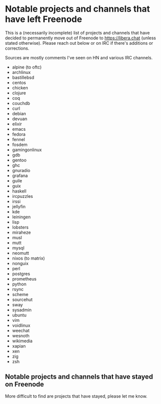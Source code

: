 # Notable projects and channels that have left Freenode

This is a (necessarily incomplete) list of projects and channels that have decided to permanently move out of Freenode to https://libera.chat (unless stated otherwise). Please reach out below or on IRC if there's additions or corrections.

Sources are mostly comments I've seen on HN and various IRC channels.

- alpine (to oftc)
- archlinux
- bastillebsd
- centos
- chicken
- clojure
- coq
- couchdb
- curl
- debian
- devuan
- elixir
- emacs
- fedora
- fennel
- fosdem
- gamingonlinux
- gdb
- gentoo
- ghc
- gnuradio
- grafana
- guile
- guix
- haskell
- ircpuzzles
- irssi
- jellyfin
- kde
- leiningen
- lisp
- lobsters
- miraheze
- musl
- mutt
- mysql
- neomutt
- nixos (to matrix)
- nonguix
- perl
- postgres
- prometheus
- python
- rsync
- scheme
- sourcehut
- sway
- sysadmin
- ubuntu
- vim
- voidlinux
- weechat
- wesnoth
- wikimedia
- xapian
- xen
- zig
- zsh

## Notable projects and channels that have stayed on Freenode

More difficult to find are projects that have stayed, please let me know.
